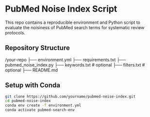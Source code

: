 
# PubMed Noise Index Script

This repo contains a reproducible environment and Python script to evaluate
the noisiness of PubMed search terms for systematic review protocols.

## Repository Structure

/your-repo
  ├── environment.yml
  ├── requirements.txt
  ├── pubmed_noise_index.py
  ├── keywords.txt         # optional
  ├── filters.txt          # optional
  ├── README.md


## Setup with Conda
```bash
git clone https://github.com/yourname/pubmed-noise-index.git
cd pubmed-noise-index
conda env create -f environment.yml
conda activate pubmed-search-env


